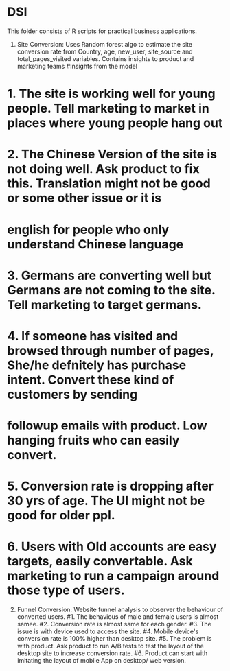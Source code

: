 # DSI
This folder consists of R scripts for practical business applications.

1. Site Conversion: Uses Random forest algo to estimate the site conversion rate from Country, age, new_user, site_source and total_pages_visited variables. Contains insights to product and marketing teams
#Insights from the model 
# 1. The site is working well for young people. Tell marketing to market in places where young people hang out
# 2. The Chinese Version of the site is not doing well. Ask product to fix this. Translation might not be good or some other issue or it is 
# english for people who only understand Chinese language
# 3. Germans are converting well but Germans are not coming to the site. Tell marketing to target germans.
# 4. If someone has visited and browsed through number of pages, She/he defnitely has purchase intent. Convert these kind of customers by sending 
# followup emails with product. Low hanging fruits who can easily convert.
# 5. Conversion rate is dropping after 30 yrs of age. The UI might not be good for older ppl. 
# 6. Users with Old accounts are easy targets, easily convertable. Ask marketing to run a campaign around those type of users. 



2. Funnel Conversion: Website funnel analysis to observer the behaviour of converted users. 
#1. The behavious of male and female users is almost samee.
#2. Conversion rate is almost same for each gender.
#3. The issue is with device used to access the site.
#4. Mobile device's conversion rate is 100% higher than desktop site.
#5. The problem is with product. Ask product to run A/B tests to test the layout of the desktop site to increase conversion rate.
#6. Product can start with imitating the layout of mobile App on desktop/ web version.
